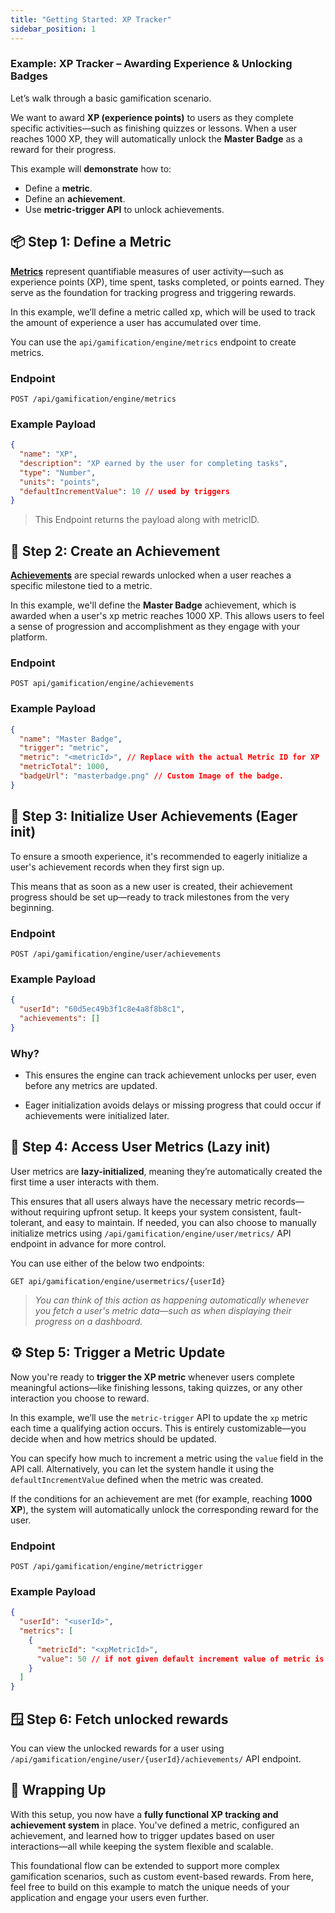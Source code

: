 ```yaml
---
title: "Getting Started: XP Tracker"
sidebar_position: 1
---
```


### Example: XP Tracker – Awarding Experience & Unlocking Badges

Let’s walk through a basic gamification scenario.

We want to award **XP (experience points)** to users as they complete specific activities—such as finishing quizzes or lessons. When a user reaches 1000 XP, they will automatically unlock the **Master Badge** as a reward for their progress.

This example will **demonstrate** how to:

- Define a **metric**.
- Define an **achievement**.
- Use **metric-trigger API** to unlock achievements.

## 📦 Step 1: Define a Metric

[**Metrics**](../Concepts/GamificationEngine#-metrics) represent quantifiable measures of user activity—such as experience points (XP), time spent, tasks completed, or points earned. They serve as the foundation for tracking progress and triggering rewards.

In this example, we’ll define a metric called xp, which will be used to track the amount of experience a user has accumulated over time.

You can use the `api/gamification/engine/metrics` endpoint to create metrics.

### Endpoint

```curl
POST /api/gamification/engine/metrics
```

### Example Payload

```json
{
  "name": "XP",
  "description": "XP earned by the user for completing tasks",
  "type": "Number",
  "units": "points",
  "defaultIncrementValue": 10 // used by triggers
}
```

> This Endpoint returns the payload along with metricID.

## 🏅 Step 2: Create an Achievement

[**Achievements**](../Concepts/GamificationEngine#-achievements) are special rewards unlocked when a user reaches a specific milestone tied to a metric.

In this example, we'll define the **Master Badge** achievement, which is awarded when a user's xp metric reaches 1000 XP. This allows users to feel a sense of progression and accomplishment as they engage with your platform.

### Endpoint

```curl
POST api/gamification/engine/achievements
```

### Example Payload

```json
{
  "name": "Master Badge",
  "trigger": "metric",
  "metric": "<metricId>", // Replace with the actual Metric ID for XP
  "metricTotal": 1000,
  "badgeUrl": "masterbadge.png" // Custom Image of the badge.
}
```

## 👤 Step 3: Initialize User Achievements (Eager init)

To ensure a smooth experience, it's recommended to eagerly initialize a user's achievement records when they first sign up.

This means that as soon as a new user is created, their achievement progress should be set up—ready to track milestones from the very beginning.

### Endpoint

```curl
POST /api/gamification/engine/user/achievements

```

### Example Payload

```json
{
  "userId": "60d5ec49b3f1c8e4a8f8b8c1",
  "achievements": []
}
```

### Why?

- This ensures the engine can track achievement unlocks per user, even before any metrics are updated.

- Eager initialization avoids delays or missing progress that could occur if achievements were initialized later.

## 🧮 Step 4: Access User Metrics (Lazy init)

User metrics are **lazy-initialized**, meaning they’re automatically created the first time a user interacts with them.

This ensures that all users always have the necessary metric records—without requiring upfront setup. It keeps your system consistent, fault-tolerant, and easy to maintain.
If needed, you can also choose to manually initialize metrics using `/api/gamification/engine/user/metrics/` API endpoint in advance for more control.

You can use either of the below two endpoints:

```curl
GET api/gamification/engine/usermetrics/{userId}
```

> _You can think of this action as happening automatically whenever you fetch a user's metric data—such as when displaying their progress on a dashboard._

## ⚙️ Step 5: Trigger a Metric Update

Now you're ready to **trigger the XP metric** whenever users complete meaningful actions—like finishing lessons, taking quizzes, or any other interaction you choose to reward.

In this example, we’ll use the `metric-trigger` API to update the `xp` metric each time a qualifying action occurs. This is entirely customizable—you decide when and how metrics should be updated.

You can specify how much to increment a metric using the `value` field in the API call. Alternatively, you can let the system handle it using the `defaultIncrementValue` defined when the metric was created.

If the conditions for an achievement are met (for example, reaching **1000 XP**), the system will automatically unlock the corresponding reward for the user.

### Endpoint

```curl
POST /api/gamification/engine/metrictrigger
```

### Example Payload

```json
{
  "userId": "<userId>",
  "metrics": [
    {
      "metricId": "<xpMetricId>",
      "value": 50 // if not given default increment value of metric is used.
    }
  ]
}
```

## 🪟 Step 6: Fetch unlocked rewards

You can view the unlocked rewards for a user using `/api/gamification/engine/user/{userId}/achievements/` API endpoint.

## 🎉 Wrapping Up

With this setup, you now have a **fully functional XP tracking and achievement system** in place. You've defined a metric, configured an achievement, and learned how to trigger updates based on user interactions—all while keeping the system flexible and scalable.

This foundational flow can be extended to support more complex gamification scenarios, such as custom event-based rewards. From here, feel free to build on this example to match the unique needs of your application and engage your users even further.

